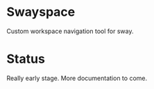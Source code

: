 Swayspace
===

Custom workspace navigation tool for sway.

Status
===

Really early stage. More documentation to come.
